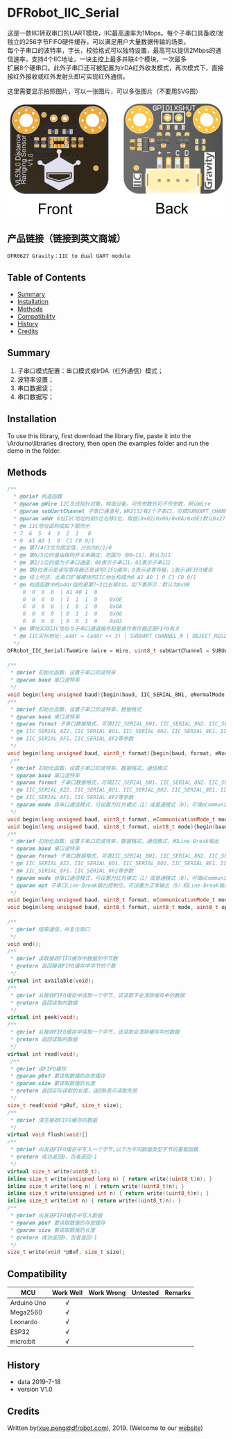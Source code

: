 # DFRobot_IIC_Serial
这是一款IIC转双串口的UART模块，IIC最高速率为1Mbps。每个子串口具备收/发独立的256字节FIFO硬件缓存，可以满足用户大量数据传输的场景。<br>
每个子串口的波特率，字长，校验格式可以独特设置，最高可以提供2Mbps的通信速率，支持4个IIC地址，一块主控上最多并联4个模块，一次最多 <br>
扩展8个硬串口。此外子串口还可被配置为IrDA红外收发模式，再次模式下，直接接红外接收或红外发射头即可实现红外通信。<br>

这里需要显示拍照图片，可以一张图片，可以多张图片（不要用SVG图）

![正反面svg效果图](https://github.com/Arya11111/DFRobot_MCP23017/blob/master/resources/images/SEN0245svg1.png)


## 产品链接（链接到英文商城）
    DFR0627 Gravity：IIC to dual UART module
   
## Table of Contents

* [Summary](#summary)
* [Installation](#installation)
* [Methods](#methods)
* [Compatibility](#compatibility)
* [History](#history)
* [Credits](#credits)

## Summary

1. 子串口模式配置：串口模式或IrDA（红外通信）模式；<br>
2. 波特率设置；<br>
3. 串口数据读；<br>
4. 串口数据写；<br>

## Installation

To use this library, first download the library file, paste it into the \Arduino\libraries directory, then open the examples folder and run the demo in the folder.

## Methods

```C++
/**
  * @brief 构造函数
  * @param pWire I2C总线指针对象，构造设备，可传参数也可不传参数，默认Wire
  * @param subUartChannel 子串口通道号，WK2132有2个子串口，可填SUBUART_CHANNEL_1或SUBUART_CHANNEL_2
  * @param addr 8位I2C地址的前5位右移3位，取值(0x02/0x06/0x0A/0x0E)默认0x27
  * @n IIC地址由构成如下图所示
  * 7  6  5  4  3  2  1   0
  * 0  A1 A0 1  0  C1 C0 0/1
  * @n 第7/4/3位为固定值，分别为0/1/0
  * @n 第6/5位的值由拨码开关来确定，范围为（00~11），默认为11
  * @n 第2/1位的值为子串口通道，00表示子串口1，01表示子串口2
  * @n 第0位表示是读写寄存器还是读写FIFO缓存，0表示读寄存器，1表示读FIFO缓存
  * @n 综上所述，此串口扩展模块的IIC地址构成为0 A1 A0 1 0 C1 C0 0/1
  * @n 构造函数中的addr指的是第7~3位右移3位，如下表所示：默认为0x0E
     0  0  0  0  | A1 A0 1  0
     0  0  0  0  | 1  1  1  0    0x0E
     0  0  0  0  | 1  0  1  0    0x0A
     0  0  0  0  | 0  1  1  0    0x06
     0  0  0  0  | 0  0  1  0    0x02
  * @n 模块实际IIC地址与子串口通道编号和是操作寄存器还是FIFO有关
  * @n IIC实际地址:_addr = (addr << 3) | SUBUART_CHANNEL_N | OBJECT_REGISTER/OBJECT_FIFO
  */
DFRobot_IIC_Serial(TwoWire &wire = Wire, uint8_t subUartChannel = SUBUART_CHANNEL_1, uint8_t addr = 0x0E);

/**
 * @brief 初始化函数，设置子串口的波特率
 * @param baud 串口波特率
 */
void begin(long unsigned baud){begin(baud, IIC_SERIAL_8N1, eNormalMode, eNormal);};
/**
 * @brief 初始化函数，设置子串口的波特率，数据格式
 * @param baud 串口波特率
 * @param format 子串口数据格式，可填IIC_SERIAL_8N1、IIC_SERIAL_8N2、IIC_SERIAL_8Z1
 * @n IIC_SERIAL_8Z2、IIC_SERIAL_8O1、IIC_SERIAL_8O2、IIC_SERIAL_8E1、IIC_SERIAL_8E2
 * @n IIC_SERIAL_8F1、IIC_SERIAL_8F2等参数
 */
void begin(long unsigned baud, uint8_t format){begin(baud, format, eNormalMode, eNormal);};
 /**
 * @brief 初始化函数，设置子串口的波特率，数据格式，通信模式
 * @param baud 串口波特率
 * @param format 子串口数据格式，可填IIC_SERIAL_8N1、IIC_SERIAL_8N2、IIC_SERIAL_8Z1
 * @n IIC_SERIAL_8Z2、IIC_SERIAL_8O1、IIC_SERIAL_8O2、IIC_SERIAL_8E1、IIC_SERIAL_8E2
 * @n IIC_SERIAL_8F1、IIC_SERIAL_8F2等参数
 * @param mode 自串口通信模式，可设置为红外模式（1）或普通模式（0），可填eCommunicationMode_t的所有枚举值，或0或1
 */
void begin(long unsigned baud, uint8_t format, eCommunicationMode_t mode){begin(baud, format, mode, eNormal);};
void begin(long unsigned baud, uint8_t format, uint8_t mode){begin(baud, format, mode, eNormal);};
/**
 * @brief 初始化函数，设置子串口的波特率，数据格式，通信模式，和Line-Break输出
 * @param baud 串口波特率
 * @param format 子串口数据格式，可填IIC_SERIAL_8N1、IIC_SERIAL_8N2、IIC_SERIAL_8Z1
 * @n IIC_SERIAL_8Z2、IIC_SERIAL_8O1、IIC_SERIAL_8O2、IIC_SERIAL_8E1、IIC_SERIAL_8E2
 * @n IIC_SERIAL_8F1、IIC_SERIAL_8F2等参数
 * @param mode 自串口通信模式，可设置为红外模式（1）或普通模式（0），可填eCommunicationMode_t的所有枚举值，或0或1
 * @param opt 子串口Line-Break输出控制位，可设置为正常输出（0）和Line-Break输出（1），可填eLineBreakOutput_t的所有枚举值，或0或1
 */
void begin(long unsigned baud, uint8_t format, eCommunicationMode_t mode, eLineBreakOutput_t opt);
void begin(long unsigned baud, uint8_t format, uint8_t mode, uint8_t opt);

/**
 * @brief 结束通信，并复位串口
 */
void end();
/**
 * @brief 读取接收FIFO缓存中数据的字节数
 * @return 返回接收FIFO缓存中字节的个数
 */
virtual int available(void);
/**
 * @brief 从接收FIFO缓存中读取一个字节，该读取不会清除缓存中的数据
 * @return 返回读取的数据
 */
virtual int peek(void);
/**
 * @brief 从接收FIFO缓存中读取一个字节，该读取会清除缓存中的数据
 * @return 返回读取的数据
 */
virtual int read(void);
 /**
 * @brief 读FIFO缓存
 * @param pBuf 要读取数据的存放缓存
 * @param size 要读取数据的长度
 * @return 返回实际读取的长度，返回0表示读取失败
 */
size_t read(void *pBuf, size_t size);
/**
 * @brief 清空接收FIFO缓存的数据
 */
virtual void flush(void){}
/**
 * @brief 向发送FIFO缓存中写入一个字节,以下为不同数据类型字节的重载函数
 * @return 成功返回0，否者返回-1
 */
virtual size_t write(uint8_t);
inline size_t write(unsigned long n) { return write((uint8_t)n); }
inline size_t write(long n) { return write((uint8_t)n); }
inline size_t write(unsigned int n) { return write((uint8_t)n); }
inline size_t write(int n) { return write((uint8_t)n); }
/**
 * @brief 向发送FIFO缓存中写入数据
 * @param pBuf 要读取数据的存放缓存
 * @param size 要读取数据的长度
 * @return 成功返回0，否者返回-1
 */
size_t write(void *pBuf, size_t size);


```

## Compatibility

MCU                | Work Well    | Work Wrong   | Untested    | Remarks
------------------ | :----------: | :----------: | :---------: | -----
Arduino Uno        |      √       |              |             | 
Mega2560        |      √       |              |             | 
Leonardo        |      √       |              |             | 
ESP32         |      √       |              |             | 
micro:bit        |      √       |              |             | 

## History

- data 2019-7-18
- version V1.0

## Credits

Written by(xue.peng@dfrobot.com), 2019. (Welcome to our [website](https://www.dfrobot.com/))





